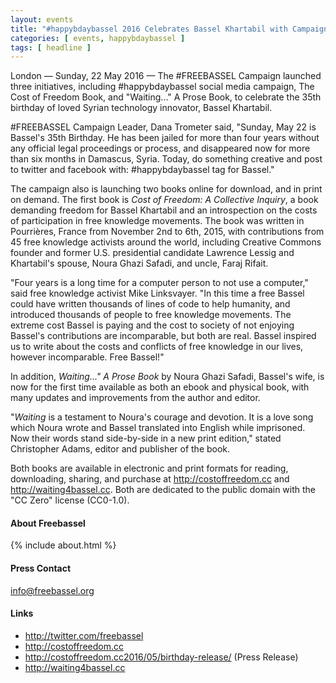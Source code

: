 ```yaml
---
layout: events
title: "#happybdaybassel 2016 Celebrates Bassel Khartabil with Campaign & Two Book Launches"
categories: [ events, happybdaybassel ]
tags: [ headline ]
---
```


London — Sunday, 22 May 2016 — The #FREEBASSEL Campaign launched three initiatives, including #happybdaybassel social media campaign, The Cost of Freedom Book, and "Waiting..." A Prose Book, to celebrate the 35th birthday of loved Syrian technology innovator, Bassel Khartabil.

\#FREEBASSEL Campaign Leader, Dana Trometer said, "Sunday, May 22 is Bassel's 35th Birthday. He has been jailed for more than four years without any official legal proceedings or process, and disappeared now for more than six months in Damascus, Syria. Today, do something
creative and post to twitter and facebook with: #happybdaybassel tag for Bassel."

The campaign also is launching two books online for download, and in print on demand. The first book is
*Cost of Freedom: A Collective Inquiry*, a book demanding freedom for Bassel Khartabil and an introspection on the costs of participation in free knowledge movements. The book was written in Pourrières, France from November 2nd to 6th, 2015, with contributions from 45 free knowledge activists around the world, including Creative Commons founder and former U.S. presidential candidate Lawrence Lessig and Khartabil's spouse, Noura Ghazi Safadi, and uncle, Faraj Rifait.

"Four years is a long time for a computer person to not use a computer," said free knowledge activist Mike Linksvayer. "In this time a free Bassel could have written thousands of lines of code to help humanity, and introduced thousands of people to free knowledge movements. The extreme cost Bassel is paying and the cost to society of not enjoying Bassel's contributions are incomparable, but both are real. Bassel inspired us to write about the costs and conflicts of free knowledge in our lives, however incomparable. Free Bassel!"

In addition, *Waiting..." A Prose Book* by Noura Ghazi Safadi, Bassel's wife, is now for the first time available as both an ebook and physical book, with many updates and improvements from the author and editor.

"*Waiting* is a testament to Noura's courage and devotion. It is a love song which Noura wrote and Bassel translated into English while imprisoned. Now their words stand side-by-side in a new print edition," stated Christopher Adams, editor and publisher of the book.

Both books are available in electronic and print formats for reading, downloading, sharing, and purchase at <http://costoffreedom.cc> and <http://waiting4bassel.cc>. Both are dedicated to the public domain with the "CC Zero" license (CC0-1.0).

#### About Freebassel

{% include about.html %}

#### Press Contact

info@freebassel.org

#### Links

* <http://twitter.com/freebassel>
* <http://costoffreedom.cc>
* <http://costoffreedom.cc2016/05/birthday-release/> (Press Release)
* <http://waiting4bassel.cc>
